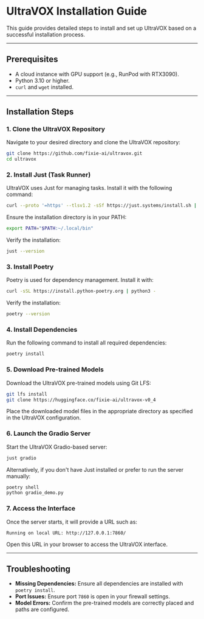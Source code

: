 # UltraVOX Installation Guide

This guide provides detailed steps to install and set up UltraVOX based on a successful installation process.

---

## Prerequisites

- A cloud instance with GPU support (e.g., RunPod with RTX3090).
- Python 3.10 or higher.
- `curl` and `wget` installed.

---

## Installation Steps

### 1. Clone the UltraVOX Repository

Navigate to your desired directory and clone the UltraVOX repository:
```bash
git clone https://github.com/fixie-ai/ultravox.git
cd ultravox
```

### 2. Install Just (Task Runner)

UltraVOX uses Just for managing tasks. Install it with the following command:
```bash
curl --proto '=https' --tlsv1.2 -sSf https://just.systems/install.sh | bash -s -- --to ~/.local/bin
```

Ensure the installation directory is in your PATH:
```bash
export PATH="$PATH:~/.local/bin"
```
Verify the installation:
```bash
just --version
```

### 3. Install Poetry

Poetry is used for dependency management. Install it with:
```bash
curl -sSL https://install.python-poetry.org | python3 -
```

Verify the installation:
```bash
poetry --version
```

### 4. Install Dependencies

Run the following command to install all required dependencies:
```bash
poetry install
```

### 5. Download Pre-trained Models

Download the UltraVOX pre-trained models using Git LFS:
```bash
git lfs install
git clone https://huggingface.co/fixie-ai/ultravox-v0_4
```

Place the downloaded model files in the appropriate directory as specified in the UltraVOX configuration.

### 6. Launch the Gradio Server

Start the UltraVOX Gradio-based server:
```bash
just gradio
```

Alternatively, if you don't have Just installed or prefer to run the server manually:
```bash
poetry shell
python gradio_demo.py
```

### 7. Access the Interface

Once the server starts, it will provide a URL such as:
```
Running on local URL: http://127.0.0.1:7860/
```

Open this URL in your browser to access the UltraVOX interface.

---

## Troubleshooting

- **Missing Dependencies:** Ensure all dependencies are installed with `poetry install`.
- **Port Issues:** Ensure port `7860` is open in your firewall settings.
- **Model Errors:** Confirm the pre-trained models are correctly placed and paths are configured.